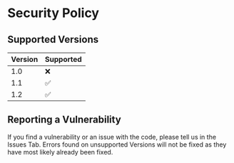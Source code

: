 # Security Policy

## Supported Versions

| Version | Supported          |
| ------- | ------------------ |
| 1.0   | :x: |
| 1.1   | :white_check_mark: |
| 1.2   | :white_check_mark: |


## Reporting a Vulnerability

If you find a vulnerability or an issue with the code, please tell us in the Issues Tab. Errors found on unsupported Versions will not be fixed as they have most likely already been fixed.
